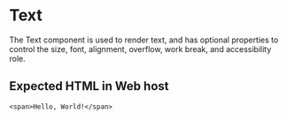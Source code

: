 # Text

The Text component is used to render text, and has optional properties to control the size, font, alignment, overflow, work break, and accessibility role.

## Expected HTML in Web host

`<span>Hello, World!</span>`
